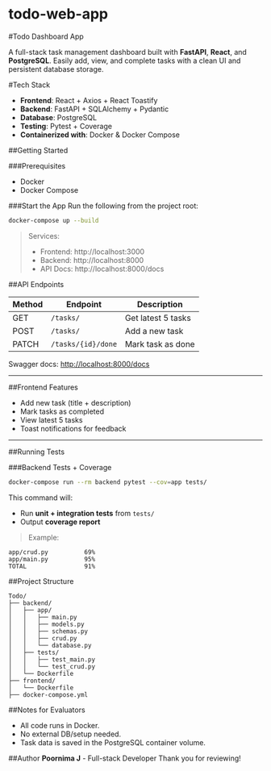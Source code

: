 # todo-web-app
#Todo Dashboard App

A full-stack task management dashboard built with **FastAPI**, **React**, and **PostgreSQL**. Easily add, view, and complete tasks with a clean UI and persistent database storage.

#Tech Stack
- **Frontend**: React + Axios + React Toastify
- **Backend**: FastAPI + SQLAlchemy + Pydantic
- **Database**: PostgreSQL
- **Testing**: Pytest + Coverage
- **Containerized with**: Docker & Docker Compose

##Getting Started

###Prerequisites
- Docker
- Docker Compose

###Start the App
Run the following from the project root:

```bash
docker-compose up --build
```

>Services:
> - Frontend: http://localhost:3000
> - Backend: http://localhost:8000
> - API Docs: http://localhost:8000/docs



##API Endpoints

| Method | Endpoint               | Description               |
|--------|------------------------|---------------------------|
| GET    | `/tasks/`              | Get latest 5 tasks        |
| POST   | `/tasks/`              | Add a new task            |
| PATCH  | `/tasks/{id}/done`     | Mark task as done         |

Swagger docs: [http://localhost:8000/docs](http://localhost:8000/docs)

---

##Frontend Features
- Add new task (title + description)
- Mark tasks as completed
- View latest 5 tasks
- Toast notifications for feedback

---

##Running Tests

###Backend Tests + Coverage
```bash
docker-compose run --rm backend pytest --cov=app tests/
```
This command will:
- Run **unit + integration tests** from `tests/`
- Output **coverage report**

> Example:
```
app/crud.py          69%  
app/main.py          95%  
TOTAL                91%  
```
##Project Structure
```
Todo/
├── backend/
│   ├── app/
│   │   ├── main.py
│   │   ├── models.py
│   │   ├── schemas.py
│   │   ├── crud.py
│   │   └── database.py
│   ├── tests/
│   │   ├── test_main.py
│   │   └── test_crud.py
│   └── Dockerfile
├── frontend/
│   └── Dockerfile
├── docker-compose.yml
```

##Notes for Evaluators
- All code runs in Docker.
- No external DB/setup needed.
- Task data is saved in the PostgreSQL container volume.

##Author
**Poornima J** - Full-stack Developer
Thank you for reviewing!
